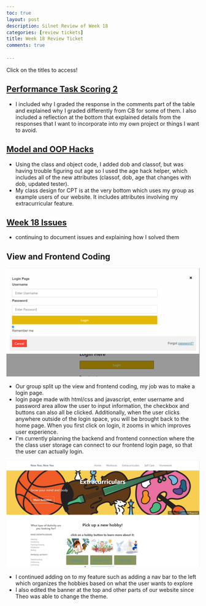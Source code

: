 ```yaml
---
toc: true
layout: post
description: Silnet Review of Week 18
categories: [review tickets]
title: Week 18 Review Ticket
comments: true

---
```

Click on the titles to access!

## <a href="https://kayleehou.github.io/myproject/markdown/2023/01/11/cbptaskgrading2.html" rel="nofollow">Performance Task Scoring 2</a>
- I included why I graded the response in the comments part of the table and explained why I graded differently from CB for some of them. I also included a reflection at the bottom that explained details from the responses that I want to incorporate into my own project or things I want to avoid. 

## <a href="https://kayleehou.github.io/myproject/2023/01/10/PBL-model.html" rel="nofollow">Model and OOP Hacks</a>
- Using the class and object code, I added dob and classof, but was having trouble figuring out age so I used the age hack helper, which includes all of the new attributes (classof, dob, age that changes with dob, updated tester). 
- My class design for CPT is at the very bottom which uses my group as example users of our website. It includes attributes involving my extracurricular feature. 

## <a href="https://github.com/kayleehou/myproject/issues/29#issue-1535587853" rel="nofollow">Week 18 Issues</a>
- continuing to document issues and explaining how I solved them 

## View and Frontend Coding 
![](https://github.com/kayleehou/myproject/blob/master/images/cptlogin.PNG?raw=true)
- Our group split up the view and frontend coding, my job was to make a login page. 
- login page made with html/css and javascript, enter username and password area allow the user to input information, the checkbox and buttons can also all be clicked. Additionally, when the user clicks anywhere outside of the login space, you will be brought back to the home page. When you first click on login, it zooms in which improves user experience. 
- I'm currently planning the backend and frontend connection where the the class user storage can connect to our frontend login page, so that the user can actually login. 

![](https://github.com/kayleehou/myproject/blob/master/images/cptnav.PNG?raw=true)
- I continued adding on to my feature such as adding a nav bar to the left which organizes the hobbies based on what the user wants to explore 
- I also edited the banner at the top and other parts of our website since Theo was able to change the theme. 
